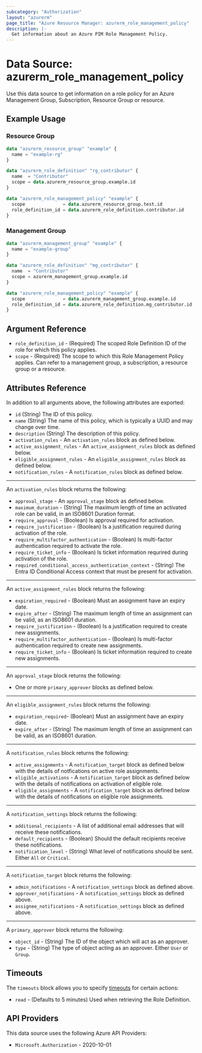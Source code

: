 ```yaml
---
subcategory: "Authorization"
layout: "azurerm"
page_title: "Azure Resource Manager: azurerm_role_management_policy"
description: |-
  Get information about an Azure PIM Role Management Policy.
---
```


# Data Source: azurerm_role_management_policy

Use this data source to get information on a role policy for an Azure Management Group, Subscription, Resource Group or resource.

## Example Usage

### Resource Group

```terraform
data "azurerm_resource_group" "example" {
  name = "example-rg"
}

data "azurerm_role_definition" "rg_contributor" {
  name  = "Contributor"
  scope = data.azurerm_resource_group.example.id
}

data "azurerm_role_management_policy" "example" {
  scope              = data.azurerm_resource_group.test.id
  role_definition_id = data.azurerm_role_definition.contributor.id
}
```

### Management Group

```terraform
data "azurerm_management_group" "example" {
  name = "example-group"
}

data "azurerm_role_definition" "mg_contributor" {
  name  = "Contributor"
  scope = azurerm_management_group.example.id
}

data "azurerm_role_management_policy" "example" {
  scope              = data.azurerm_management_group.example.id
  role_definition_id = data.azurerm_role_definition.mg_contributor.id
}
```

## Argument Reference

* `role_definition_id` - (Required) The scoped Role Definition ID of the role for which this policy applies.
* `scope` - (Required) The scope to which this Role Management Policy applies. Can refer to a management group, a subscription, a resource group or a resource.

## Attributes Reference

In addition to all arguments above, the following attributes are exported:

* `id` (String) The ID of this policy.
* `name` (String) The name of this policy, which is typically a UUID and may change over time.
* `description` (String) The description of this policy.
* `activation_rules` - An `activation_rules` block as defined below.
* `active_assignment_rules` - An `active_assignment_rules` block as defined below.
* `eligible_assignment_rules` - An `eligible_assignment_rules` block as defined below.
* `notification_rules` - A `notification_rules` block as defined below.

---

An `activation_rules` block returns the following:

* `approval_stage` - An `approval_stage` block as defined below.
* `maximum_duration` - (String) The maximum length of time an activated role can be valid, in an ISO8601 Duration format.
* `require_approval` - (Boolean) Is approval required for activation.
* `require_justification` - (Boolean) Is a justification required during activation of the role.
* `require_multifactor_authentication` - (Boolean) Is multi-factor authentication required to activate the role.
* `require_ticket_info` - (Boolean) Is ticket information requrired during activation of the role.
* `required_conditional_access_authentication_context` - (String) The Entra ID Conditional Access context that must be present for activation.

---

An `active_assignment_rules` block returns the following:

* `expiration_required` - (Boolean) Must an assignment have an expiry date.
* `expire_after` - (String) The maximum length of time an assignment can be valid, as an ISO8601 duration.
* `require_justification` - (Boolean) Is a justification required to create new assignments.
* `require_multifactor_authentication` - (Boolean) Is multi-factor authentication required to create new assignments.
* `require_ticket_info` - (Boolean) Is ticket information required to create new assignments.

---

An `approval_stage` block returns the following:

* One or more `primary_approver` blocks as defined below.

---

An `eligible_assignment_rules` block returns the following:

* `expiration_required`- (Boolean) Must an assignment have an expiry date.
* `expire_after` - (String) The maximum length of time an assignment can be valid, as an ISO8601 duration.

---

A `notification_rules` block returns the following:

* `active_assignments` - A `notification_target` block as defined below with the details of notfications on active role assignments.
* `eligible_activations` - A `notification_target` block as defined below with the details of notifications on activation of eligible role.
* `eligible_assignments` - A `notification_target` block as defined below with the details of notifications on eligible role assignments.

---

A `notification_settings` block returns the following:

* `additional_recipients` - A list of additional email addresses that will receive these notifications.
* `default_recipients` - (Boolean) Should the default recipients receive these notifications.
* `notification_level` - (String) What level of notifications should be sent. Either `All` or `Critical`.

---

A `notification_target` block returns the following:

* `admin_notifications` - A `notification_settings` block as defined above.
* `approver_notifications` - A `notification_settings` block as defined above.
* `assignee_notifications` - A `notification_settings` block as defined above.

---

A `primary_approver` block returns the following:

* `object_id` - (String) The ID of the object which will act as an approver.
* `type` - (String) The type of object acting as an approver. Either `User` or `Group`.

## Timeouts

The `timeouts` block allows you to specify [timeouts](https://www.terraform.io/language/resources/syntax#operation-timeouts) for certain actions:

* `read` - (Defaults to 5 minutes) Used when retrieving the Role Definition.

## API Providers
<!-- This section is generated, changes will be overwritten -->
This data source uses the following Azure API Providers:

* `Microsoft.Authorization` - 2020-10-01
